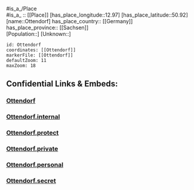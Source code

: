 ﻿---
location: [50.92,12.97] 
mapzoom: [7,12] 
mapmarker: city 
type: City
tags:
- geo/City


SpocWebEntityId: 33187
isDeleted: false
confidential: public

---
#is_a_/Place  
#is_a_ :: [[Place]] 
[has_place_longitude::12.97] 
[has_place_latitude::50.92] 
[name::Ottendorf] 
has_place_country:: [[Germany]]  
has_place_province:: [[Sachsen]]  
[Population::] 
[Unknown::] 


```leaflet
id: Ottendorf
coordinates: [[Ottendorf]] 
markerFile: [[Ottendorf]] 
defaultZoom: 11 
maxZoom: 18
```


## Confidential Links & Embeds: 

### [Ottendorf](/_public/Earth/Continent/Europe/Europe~Central/Germany/Germany~East/Sachsen/counties~Sachsen/Mittelsachsen/cities~Mittelsachsen/Lichtenau/City/Ottendorf.md) 

### [Ottendorf.internal](/_internal/Earth/Continent/Europe/Europe~Central/Germany/Germany~East/Sachsen/counties~Sachsen/Mittelsachsen/cities~Mittelsachsen/Lichtenau/City/Ottendorf.internal.md) 

### [Ottendorf.protect](/_protect/Earth/Continent/Europe/Europe~Central/Germany/Germany~East/Sachsen/counties~Sachsen/Mittelsachsen/cities~Mittelsachsen/Lichtenau/City/Ottendorf.protect.md) 

### [Ottendorf.private](/_private/Earth/Continent/Europe/Europe~Central/Germany/Germany~East/Sachsen/counties~Sachsen/Mittelsachsen/cities~Mittelsachsen/Lichtenau/City/Ottendorf.private.md) 

### [Ottendorf.personal](/_personal/Earth/Continent/Europe/Europe~Central/Germany/Germany~East/Sachsen/counties~Sachsen/Mittelsachsen/cities~Mittelsachsen/Lichtenau/City/Ottendorf.personal.md) 

### [Ottendorf.secret](/_secret/Earth/Continent/Europe/Europe~Central/Germany/Germany~East/Sachsen/counties~Sachsen/Mittelsachsen/cities~Mittelsachsen/Lichtenau/City/Ottendorf.secret.md) 
